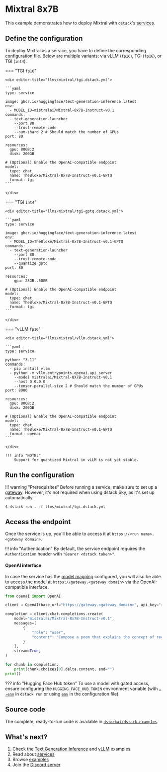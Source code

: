 # Mixtral 8x7B

This example demonstrates how to deploy Mixtral
with `dstack`'s [services](../docs/concepts/services.md).

## Define the configuration

To deploy Mixtral as a service, you have to define the corresponding configuration file.
Below are multiple variants: via vLLM (`fp16`), TGI (`fp16`), or TGI (`int4`).

=== "TGI `fp16`"

    <div editor-title="llms/mixtral/tgi.dstack.yml"> 

    ```yaml
    type: service
    
    image: ghcr.io/huggingface/text-generation-inference:latest
    env:
      - MODEL_ID=mistralai/Mixtral-8x7B-Instruct-v0.1
    commands:
      - text-generation-launcher 
        --port 80
        --trust-remote-code
        --num-shard 2 # Should match the number of GPUs 
    port: 80

    resources:
      gpu: 80GB:2
      disk: 200GB

    # (Optional) Enable the OpenAI-compatible endpoint
    model:
      type: chat
      name: TheBloke/Mixtral-8x7B-Instruct-v0.1-GPTQ
      format: tgi
    ```

    </div>

=== "TGI `int4`"

    <div editor-title="llms/mixtral/tgi-gptq.dstack.yml"> 

    ```yaml
    type: service

    image: ghcr.io/huggingface/text-generation-inference:latest 
    env:
      - MODEL_ID=TheBloke/Mixtral-8x7B-Instruct-v0.1-GPTQ 
    commands:
      - text-generation-launcher
        --port 80
        --trust-remote-code
        --quantize gptq
    port: 80

    resources:
        gpu: 25GB..50GB 

    # (Optional) Enable the OpenAI-compatible endpoint
    model:
      type: chat
      name: TheBloke/Mixtral-8x7B-Instruct-v0.1-GPTQ
      format: tgi
    ```

    </div>

=== "vLLM `fp16`"

    <div editor-title="llms/mixtral/vllm.dstack.yml"> 

    ```yaml
    type: service
    
    python: "3.11"
    commands:
      - pip install vllm
      - python -m vllm.entrypoints.openai.api_server
        --model mistralai/Mixtral-8X7B-Instruct-v0.1
        --host 0.0.0.0
        --tensor-parallel-size 2 # Should match the number of GPUs
    port: 8000

    resources:
      gpu: 80GB:2
      disk: 200GB

    # (Optional) Enable the OpenAI-compatible endpoint
    model:
      type: chat
      name: TheBloke/Mixtral-8x7B-Instruct-v0.1-GPTQ
      format: openai
    ```

    </div>

    !!! info "NOTE:"
        Support for quantized Mixtral in vLLM is not yet stable.

## Run the configuration

!!! warning "Prerequisites"
    Before running a service, make sure to set up a [gateway](../docs/concepts/services.md#set-up-a-gateway).
    However, it's not required when using dstack Sky, as it's set up automatically.

[//]: # (    Also, make sure to adjust the `--tensor-parallel-size` and `--num-shard` parameters in the YAML configuration to align)
[//]: # (    with the number of GPUs used.)

<div class="termy">

```shell
$ dstack run . -f llms/mixtral/tgi.dstack.yml
```

</div>

## Access the endpoint

Once the service is up, you'll be able to access it at `https://<run name>.<gateway domain>`.

!!! info "Authentication"
    By default, the service endpoint requires the `Authentication` header with `"Bearer <dstack token>"`.

#### OpenAI interface

In case the service has the [model mapping](../docs/concepts/services.md#configure-model-mapping) configured, you will also be able 
to access the model at `https://gateway.<gateway domain>` via the OpenAI-compatible interface.

```python
from openai import OpenAI

client = OpenAI(base_url="https://gateway.<gateway domain>", api_key="<dstack token>")

completion = client.chat.completions.create(
    model="mistralai/Mixtral-8x7B-Instruct-v0.1",
    messages=[
        {
            "role": "user",
            "content": "Compose a poem that explains the concept of recursion in programming.",
        }
    ],
    stream=True,
)

for chunk in completion:
    print(chunk.choices[0].delta.content, end="")
print()
```

??? info "Hugging Face Hub token"
    To use a model with gated access, ensure configuring the `HUGGING_FACE_HUB_TOKEN` environment variable 
    (with [`--env`](../docs/reference/cli/index.md#dstack-run) in `dstack run` or 
    using [`env`](../docs/reference/dstack.yml.md#service) in the configuration file).
    
[//]: # (    <div class="termy">)
[//]: # (    )
[//]: # (    ```shell)
[//]: # (    $ dstack run . --env HUGGING_FACE_HUB_TOKEN=&lt;token&gt; -f llms/mixtral.dstack.yml --gpu "80GB:2" --disk 200GB)
[//]: # (    ```)
[//]: # (    </div>)

## Source code
    
The complete, ready-to-run code is available in [`dstackai/dstack-examples`](https://github.com/dstackai/dstack-examples).

## What's next?

1. Check the [Text Generation Inference](tgi.md) and [vLLM](vllm.md) examples
2. Read about [services](../docs/concepts/services.md)
3. Browse [examples](index.md)
4. Join the [Discord server](https://discord.gg/u8SmfwPpMd)